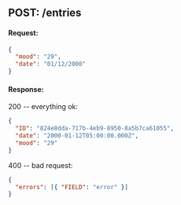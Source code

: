 ## POST: /entries

#### Request:

```json
{
  "mood": "29",
  "date": "01/12/2000"
}
```

#### Response:

200 -- everything ok:

```json
{
  "ID": "824e8dda-717b-4eb9-8950-8a5b7ca61055",
  "date": "2000-01-12T05:00:00.000Z",
  "mood": "29"
}
```

400 -- bad request:

```json
{
  "errors": [{ "FIELD": "error" }]
}
```
